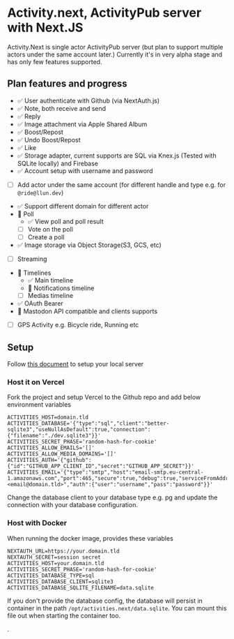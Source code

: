 # Activity.next, ActivityPub server with Next.JS

Activity.Next is single actor ActivityPub server (but plan to support
multiple actors under the same account later.) Currently it's in very
alpha stage and has only few features supported.

## Plan features and progress

- ✅ User authenticate with Github (via NextAuth.js)
- ✅ Note, both receive and send
- ✅ Reply
- ✅ Image attachment via Apple Shared Album
- ✅ Boost/Repost
- ✅ Undo Boost/Repost
- ✅ Like
- ✅ Storage adapter, current supports are SQL via Knex.js (Tested with SQLite locally) and Firebase
- ✅ Account setup with username and password
- [ ] Add actor under the same account (for different handle and type e.g. for `@ride@llun.dev`)
- ✅ Support different domain for different actor
- 🚧 Poll
  - ✅ View poll and poll result
  - [ ] Vote on the poll
  - [ ] Create a poll
- ✅ Image storage via Object Storage(S3, GCS, etc)
- [ ] Streaming
- 🚧 Timelines
  - ✅ Main timeline
  - 🚧 Notifications timeline
  - [ ] Medias timeline
- ✅ OAuth Bearer
- 🚧 Mastodon API compatible and clients supports
- [ ] GPS Activity e.g. Bicycle ride, Running etc

## Setup

Follow [this document](docs/setup.md) to setup your local server

### Host it on Vercel

Fork the project and setup Vercel to the Github repo and add
below environment variables

```
ACTIVITIES_HOST=domain.tld
ACTIVITIES_DATABASE='{"type":"sql","client":"better-sqlite3","useNullAsDefault":true,"connection":{"filename":"./dev.sqlite3"}}'
ACTIVITIES_SECRET_PHASE='random-hash-for-cookie'
ACTIVITIES_ALLOW_EMAILS='[]'
ACTIVITIES_ALLOW_MEDIA_DOMAINS='[]'
ACTIVITIES_AUTH='{"github":{"id":"GITHUB_APP_CLIENT_ID","secret":"GITHUB_APP_SECRET"}}'
ACTIVITIES_EMAIL='{"type":"smtp","host":"email-smtp.eu-central-1.amazonaws.com","port":465,"secure":true,"debug":true,"serviceFromAddress":"Service <email@domain.tld>","auth":{"user":"username","pass":"password"}}'
```

Change the database client to your database type e.g. pg and update
the connection with your database configuration.

### Host with Docker

When running the docker image, provides these variables

```
NEXTAUTH_URL=https://your.domain.tld
NEXTAUTH_SECRET=session secret
ACTIVITIES_HOST=your.domain.tld
ACTIVITIES_SECRET_PHASE='random-hash-for-cookie'
ACTIVITIES_DATABASE_TYPE=sql
ACTIVITIES_DATABASE_CLIENT=sqlite3
ACTIVITIES_DATABASE_SQLITE_FILENAME=data.sqlite
```

If you don't provide the database config, the database will persist in container
in the path `/opt/activities.next/data.sqlite`. You can mount this file out when
starting the container too.


.
